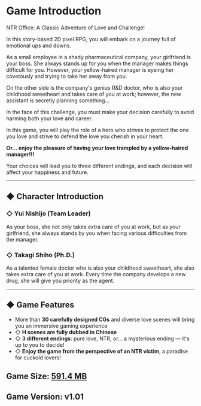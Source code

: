 # Game Introduction

NTR Office: A Classic Adventure of Love and Challenge!

In this story-based 2D pixel RPG, you will embark on a journey full of emotional ups and downs.

As a small employee in a shady pharmaceutical company, your girlfriend is your boss. She always stands up for you when the manager makes things difficult for you. However, your yellow-haired manager is eyeing her covetously and trying to take her away from you.

On the other side is the company's genius R&D doctor, who is also your childhood sweetheart and takes care of you at work; however, the new assistant is secretly planning something...

In the face of this challenge, you must make your decision carefully to avoid harming both your love and career.

In this game, you will play the role of a hero who strives to protect the one you love and strive to defend the love you cherish in your heart.

**Or... enjoy the pleasure of having your love trampled by a yellow-haired manager!!!**

Your choices will lead you to three different endings, and each decision will affect your happiness and future.

---

## ◆ Character Introduction

### ◇ Yui Nishijo (Team Leader)

As your boss, she not only takes extra care of you at work, but as your girlfriend, she always stands by you when facing various difficulties from the manager.

### ◇ Takagi Shiho (Ph.D.)

As a talented female doctor who is also your childhood sweetheart, she also takes extra care of you at work. Every time the company develops a new drug, she will give you priority as the agent.

---

## ◆ Game Features

- More than **30 carefully designed CGs** and diverse love scenes will bring you an immersive gaming experience  
- ◇ **H scenes are fully dubbed in Chinese**  
- ◇ **3 different endings**: pure love, NTR, or... a mysterious ending — it's up to you to decide!  
- ◇ **Enjoy the game from the perspective of an NTR victim**, a paradise for cuckold lovers!

## **Game Size:** [591.4 MB](https://tinyurl.com/jcdtb933)  
## **Game Version:** v1.01

